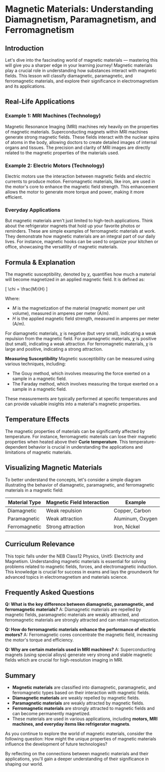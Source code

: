 # Magnetic Materials: Understanding Diamagnetism, Paramagnetism, and Ferromagnetism

## Introduction
Let's dive into the fascinating world of magnetic materials — mastering this will give you a sharper edge in your learning journey! Magnetic materials play a crucial role in understanding how substances interact with magnetic fields. This lesson will classify diamagnetic, paramagnetic, and ferromagnetic materials, and explore their significance in electromagnetism and its applications.

## Real-Life Applications

### Example 1: MRI Machines (Technology)
Magnetic Resonance Imaging (MRI) machines rely heavily on the properties of magnetic materials. Superconducting magnets within MRI machines generate strong magnetic fields. These fields interact with the nuclear spins of atoms in the body, allowing doctors to create detailed images of internal organs and tissues. The precision and clarity of MRI images are directly related to the magnetic properties of the materials used.

### Example 2: Electric Motors (Technology)
Electric motors use the interaction between magnetic fields and electric currents to produce motion. Ferromagnetic materials, like iron, are used in the motor's core to enhance the magnetic field strength. This enhancement allows the motor to generate more torque and power, making it more efficient.

### Everyday Applications
But magnetic materials aren't just limited to high-tech applications. Think about the refrigerator magnets that hold up your favorite photos or reminders. These are simple examples of ferromagnetic materials at work. They demonstrate how magnetic materials are an integral part of our daily lives. For instance, magnetic hooks can be used to organize your kitchen or office, showcasing the versatility of magnetic materials.

## Formula & Explanation
The magnetic susceptibility, denoted by $\chi$, quantifies how much a material will become magnetized in an applied magnetic field. It is defined as:

\[ \chi = \frac{M}{H} \]

Where:
- $M$ is the magnetization of the material (magnetic moment per unit volume), measured in amperes per meter (A/m).
- $H$ is the applied magnetic field strength, measured in amperes per meter (A/m).

For diamagnetic materials, $\chi$ is negative (but very small), indicating a weak repulsion from the magnetic field. For paramagnetic materials, $\chi$ is positive (but small), indicating a weak attraction. For ferromagnetic materials, $\chi$ is large and positive, indicating a strong attraction.

**Measuring Susceptibility**
Magnetic susceptibility can be measured using various techniques, including:
* The Gouy method, which involves measuring the force exerted on a sample in a magnetic field.
* The Faraday method, which involves measuring the torque exerted on a sample in a magnetic field.

These measurements are typically performed at specific temperatures and can provide valuable insights into a material's magnetic properties.

## Temperature Effects
The magnetic properties of materials can be significantly affected by temperature. For instance, ferromagnetic materials can lose their magnetic properties when heated above their **Curie temperature**. This temperature-dependent behavior is crucial in understanding the applications and limitations of magnetic materials.

## Visualizing Magnetic Materials
To better understand the concepts, let's consider a simple diagram illustrating the behavior of diamagnetic, paramagnetic, and ferromagnetic materials in a magnetic field:

| Material Type | Magnetic Field Interaction | Example |
| --- | --- | --- |
| Diamagnetic | Weak repulsion | Copper, Carbon |
| Paramagnetic | Weak attraction | Aluminum, Oxygen |
| Ferromagnetic | Strong attraction | Iron, Nickel |

## Curriculum Relevance
This topic falls under the NEB Class12 Physics, Unit5: Electricity and Magnetism. Understanding magnetic materials is essential for solving problems related to magnetic fields, forces, and electromagnetic induction. This knowledge is crucial for success in exams and lays the groundwork for advanced topics in electromagnetism and materials science.

## Frequently Asked Questions

**Q: What is the key difference between diamagnetic, paramagnetic, and ferromagnetic materials?**
A: Diamagnetic materials are repelled by magnetic fields, paramagnetic materials are weakly attracted, and ferromagnetic materials are strongly attracted and can retain magnetization.

**Q: How do ferromagnetic materials enhance the performance of electric motors?**
A: Ferromagnetic cores concentrate the magnetic field, increasing the motor's torque and efficiency.

**Q: Why are certain materials used in MRI machines?**
A: Superconducting magnets (using special alloys) generate very strong and stable magnetic fields which are crucial for high-resolution imaging in MRI.

## Summary
- **Magnetic materials** are classified into diamagnetic, paramagnetic, and ferromagnetic types based on their interaction with magnetic fields.
- **Diamagnetic materials** are weakly repelled by magnetic fields.
- **Paramagnetic materials** are weakly attracted by magnetic fields.
- **Ferromagnetic materials** are strongly attracted to magnetic fields and can become permanently magnetized.
- These materials are used in various applications, including **motors, MRI machines, and everyday items like refrigerator magnets**.

As you continue to explore the world of magnetic materials, consider the following question: How might the unique properties of magnetic materials influence the development of future technologies?

By reflecting on the connections between magnetic materials and their applications, you'll gain a deeper understanding of their significance in shaping our world.